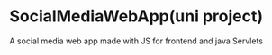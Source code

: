 # SocialMediaWebApp(uni project)
A social media web app made with JS for frontend and java Servlets

